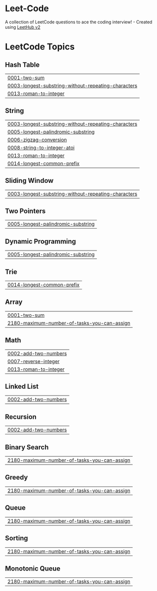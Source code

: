 # Leet-Code
A collection of LeetCode questions to ace the coding interview! - Created using [LeetHub v2](https://github.com/arunbhardwaj/LeetHub-2.0)

<!---LeetCode Topics Start-->
# LeetCode Topics
## Hash Table
|  |
| ------- |
| [0001-two-sum](https://github.com/BajorskiPatrick/Leet-Code/tree/master/0001-two-sum) |
| [0003-longest-substring-without-repeating-characters](https://github.com/BajorskiPatrick/Leet-Code/tree/master/0003-longest-substring-without-repeating-characters) |
| [0013-roman-to-integer](https://github.com/BajorskiPatrick/Leet-Code/tree/master/0013-roman-to-integer) |
## String
|  |
| ------- |
| [0003-longest-substring-without-repeating-characters](https://github.com/BajorskiPatrick/Leet-Code/tree/master/0003-longest-substring-without-repeating-characters) |
| [0005-longest-palindromic-substring](https://github.com/BajorskiPatrick/Leet-Code/tree/master/0005-longest-palindromic-substring) |
| [0006-zigzag-conversion](https://github.com/BajorskiPatrick/Leet-Code/tree/master/0006-zigzag-conversion) |
| [0008-string-to-integer-atoi](https://github.com/BajorskiPatrick/Leet-Code/tree/master/0008-string-to-integer-atoi) |
| [0013-roman-to-integer](https://github.com/BajorskiPatrick/Leet-Code/tree/master/0013-roman-to-integer) |
| [0014-longest-common-prefix](https://github.com/BajorskiPatrick/Leet-Code/tree/master/0014-longest-common-prefix) |
## Sliding Window
|  |
| ------- |
| [0003-longest-substring-without-repeating-characters](https://github.com/BajorskiPatrick/Leet-Code/tree/master/0003-longest-substring-without-repeating-characters) |
## Two Pointers
|  |
| ------- |
| [0005-longest-palindromic-substring](https://github.com/BajorskiPatrick/Leet-Code/tree/master/0005-longest-palindromic-substring) |
## Dynamic Programming
|  |
| ------- |
| [0005-longest-palindromic-substring](https://github.com/BajorskiPatrick/Leet-Code/tree/master/0005-longest-palindromic-substring) |
## Trie
|  |
| ------- |
| [0014-longest-common-prefix](https://github.com/BajorskiPatrick/Leet-Code/tree/master/0014-longest-common-prefix) |
## Array
|  |
| ------- |
| [0001-two-sum](https://github.com/BajorskiPatrick/Leet-Code/tree/master/0001-two-sum) |
| [2180-maximum-number-of-tasks-you-can-assign](https://github.com/BajorskiPatrick/Leet-Code/tree/master/2180-maximum-number-of-tasks-you-can-assign) |
## Math
|  |
| ------- |
| [0002-add-two-numbers](https://github.com/BajorskiPatrick/Leet-Code/tree/master/0002-add-two-numbers) |
| [0007-reverse-integer](https://github.com/BajorskiPatrick/Leet-Code/tree/master/0007-reverse-integer) |
| [0013-roman-to-integer](https://github.com/BajorskiPatrick/Leet-Code/tree/master/0013-roman-to-integer) |
## Linked List
|  |
| ------- |
| [0002-add-two-numbers](https://github.com/BajorskiPatrick/Leet-Code/tree/master/0002-add-two-numbers) |
## Recursion
|  |
| ------- |
| [0002-add-two-numbers](https://github.com/BajorskiPatrick/Leet-Code/tree/master/0002-add-two-numbers) |
## Binary Search
|  |
| ------- |
| [2180-maximum-number-of-tasks-you-can-assign](https://github.com/BajorskiPatrick/Leet-Code/tree/master/2180-maximum-number-of-tasks-you-can-assign) |
## Greedy
|  |
| ------- |
| [2180-maximum-number-of-tasks-you-can-assign](https://github.com/BajorskiPatrick/Leet-Code/tree/master/2180-maximum-number-of-tasks-you-can-assign) |
## Queue
|  |
| ------- |
| [2180-maximum-number-of-tasks-you-can-assign](https://github.com/BajorskiPatrick/Leet-Code/tree/master/2180-maximum-number-of-tasks-you-can-assign) |
## Sorting
|  |
| ------- |
| [2180-maximum-number-of-tasks-you-can-assign](https://github.com/BajorskiPatrick/Leet-Code/tree/master/2180-maximum-number-of-tasks-you-can-assign) |
## Monotonic Queue
|  |
| ------- |
| [2180-maximum-number-of-tasks-you-can-assign](https://github.com/BajorskiPatrick/Leet-Code/tree/master/2180-maximum-number-of-tasks-you-can-assign) |
<!---LeetCode Topics End-->
